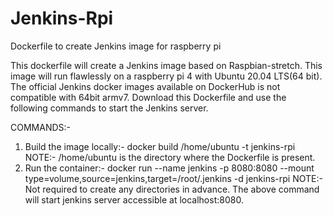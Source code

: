 # Jenkins-Rpi
Dockerfile to create Jenkins image for raspberry pi

This dockerfile will create a Jenkins image based on Raspbian-stretch. This image will run flawlessly on a raspberry pi 4 with Ubuntu 20.04 LTS(64 bit). The official Jenkins docker images available on DockerHub is not compatible with 64bit armv7. Download this Dockerfile and use the following commands to start the Jenkins server.

COMMANDS:-
1. Build the image locally:- docker build /home/ubuntu -t jenkins-rpi
    NOTE:- /home/ubuntu is the directory where the Dockerfile is present.
2. Run the container:- docker run --name jenkins -p 8080:8080 --mount type=volume,source=jenkins,target=/root/.jenkins -d jenkins-rpi
    NOTE:- Not required to create any directories in advance. The above command will start jenkins server accessible at localhost:8080.
    
